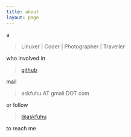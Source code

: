 ```yaml
---
title: about
layout: page
---
```


a

> Linuxer | Coder | Photographer | Traveller

who involved in

> [github](https://github.com/fuhu)

mail

> askfuhu AT gmail DOT com

or follow

> [@askfuhu](https://twitter.com/#!/askfuhu)

to reach me
